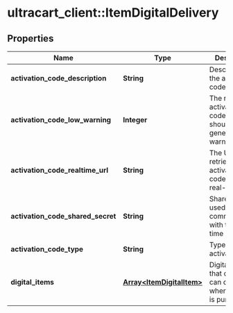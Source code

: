 # ultracart_client::ItemDigitalDelivery

## Properties
Name | Type | Description | Notes
------------ | ------------- | ------------- | -------------
**activation_code_description** | **String** | Description of the activation code | [optional] 
**activation_code_low_warning** | **Integer** | The number of activation codes whcih should generate a warning email | [optional] 
**activation_code_realtime_url** | **String** | The URL to retrieve activation codes from in real-time | [optional] 
**activation_code_shared_secret** | **String** | Shared secret used when communicating with the real-time URL | [optional] 
**activation_code_type** | **String** | Type of activation code | [optional] 
**digital_items** | [**Array&lt;ItemDigitalItem&gt;**](ItemDigitalItem.md) | Digital items that customer can download when this item is purchased | [optional] 


